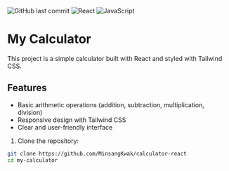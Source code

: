 ![GitHub last commit](https://img.shields.io/github/last-commit/MinsangKwak/react-deep?style=flat-square)
![React](https://img.shields.io/badge/React-61Dafb?style=flat-square&logo=React&logoColor=white)
![JavaScript](https://img.shields.io/badge/JavaScript-%23F7DF1E?style=flat-square&logo=JavaScript&logoColor=white)

# My Calculator

This project is a simple calculator built with React and styled with Tailwind CSS.

## Features

-   Basic arithmetic operations (addition, subtraction, multiplication, division)
-   Responsive design with Tailwind CSS
-   Clear and user-friendly interface

1. Clone the repository:

```sh
git clone https://github.com/MinsangKwak/calculator-react
cd my-calculator
```
